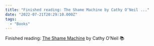 ```yaml
---
title: "Finished reading: The Shame Machine by Cathy O’Neil ..."
date: "2022-07-21T20:29:10.000Z"
tags: 
  - "Books"
---
```


Finished reading: [The Shame Machine](https://bookshop.org/a/21729/9781984825452) by Cathy O’Neil 📚
